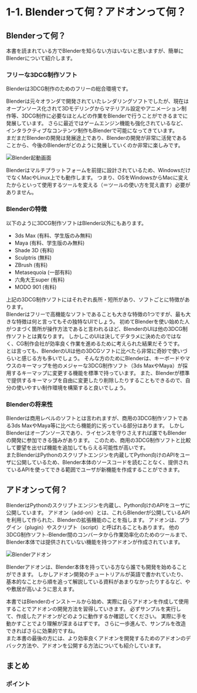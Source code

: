 # 1-1. Blenderって何？アドオンって何？

## Blenderって何？

本書を読まれている方でBlenderを知らない方はいないと思いますが、簡単にBlenderについて紹介します。

### フリーな3DCG制作ソフト

Blenderは3DCG制作のためのフリーの総合環境です。

Blenderは元々オランダで開発されていたレンダリングソフトでしたが、現在はオープンソース化されて3Dモデリングからマテリアル設定やアニメーション制作等、3DCG制作に必要なほとんどの作業をBlenderで行うことができるまでに発展しています。
さらに最近ではゲームエンジン機能も強化されているなど、インタラクティブなコンテンツ制作もBlenderで可能になってきています。  
まだまだBlenderの開発は発展途上であり、Blenderの開発が非常に活発であることから、今後のBlenderがどのように発展していくのか非常に楽しみです。

![Blender起動画面](https://dl.dropboxusercontent.com/s/7qj5tnx9gggcf8r/blender_startup.png "Blender起動画面")

Blenderはマルチプラットフォームを前提に設計されているため、WindowsだけでなくMacやLinux上でも動作します。
つまり、OSをWindowsからMacに変えたからといって使用するツールを変える（＝ツールの使い方を覚え直す）必要がありません。

### Blenderの特徴

以下のように3DCG制作ソフトはBlender以外にもあります。

* 3ds Max (有料、学生版のみ無料)
* Maya (有料、学生版のみ無料)
* Shade 3D (有料)
* Sculptris (無料)
* ZBrush (有料)
* Metasequoia (一部有料)
* 六角大王super (有料)
* MODO 901 (有料)

上記の3DCG制作ソフトにはそれぞれ長所・短所があり、ソフトごとに特徴があります。  
Blenderはフリーで高機能なソフトであることも大きな特徴の1つですが、最も大きな特徴は何と言ってもその独特なUIでしょう。
初めてBlenderを使い始めた人がつまづく箇所が操作方法であると言われるほど、BlenderのUIは他の3DCG制作ソフトとは異なります。
しかしこのUIは決してデタラメに決めたのではなく、CG制作会社が効率良く作業を進めるために考えられた結果だそうです。    
とは言っても、BlenderのUIは他の3DCGソフトに比べたら非常に奇妙で使いづらいと感じる方も多いでしょう。
そんな方のためにBlenderは、キーボードやマウスのキーマップを他のメジャーな3DCG制作ソフト（3ds MaxやMaya）が採用するキーマップに変更する機能を標準で持っています。
また、Blenderが標準で提供するキーマップを自由に変更したり削除したりすることもできるので、自分の使いやすい制作環境を構築すると良いでしょう。

### Blenderの将来性

Blenderは商用レベルのソフトとは言われますが、商用の3DCG制作ソフトである3ds MaxやMaya等に比べたら機能的に劣っている部分はあります。
しかしBlenderはオープンソースであり、ライセンスを守りさえすれば誰でもBlenderの開発に参加できる強みがあります。
このため、商用の3DCG制作ソフトと比較して要望を出せば機能を追加してもらえる可能性が高いです。  
またBlenderはPythonのスクリプトエンジンを内蔵してPython向けのAPIをユーザに公開しているため、Blender本体のソースコードを読むことなく、提供されているAPIを使ってできる範囲でユーザが新機能を作成することができます。

## アドオンって何？

BlenderはPythonのスクリプトエンジンを内蔵し、Python向けのAPIをユーザに公開しています。
アドオン（add-on）とは、これらBlenderが公開しているAPIを利用して作られた、Blenderの拡張機能のことを指します。
アドオンは、プラグイン（plugin）やスクリプト（script）と呼ばれることもあります。
他の3DCG制作ソフト-Blender間のコンバータから作業効率化のためのツールまで、Blender本体では提供されていない機能を持つアドオンが作成されています。  

![Blenderアドオン](https://dl.dropboxusercontent.com/s/bhq6uusksqsicyb/blender_add-on.png "Blenderアドオン")

Blenderアドオンは、Blender本体を持っている方なら誰でも開発を始めることができます。
しかしアドオン開発のチュートリアルが英語で書かれていたり、基本的なことから順を追って解説している資料があまりなかったりするなど、やや敷居が高いように思えます。
 
本書ではBlenderのインストールから始め、実際に自らアドオンを作成して使用することでアドオンの開発方法を習得していきます。
必ずサンプルを実行して、作成したアドオンがどのように動作するか確認してください。
実際に手を動かすことでより理解が深まるはずです。
さらに一歩進んで、サンプルを改造できればさらに効果的ですね。  
また本書の最後の方には、より効率良くアドオンを開発するためのアドオンのデバック方法や、アドオンを公開する方法についても紹介しています。


## まとめ

### ポイント
